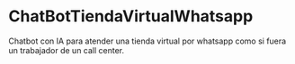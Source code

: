 # ChatBotTiendaVirtualWhatsapp
Chatbot con IA para atender una tienda virtual por whatsapp como si fuera un trabajador de un call center.

